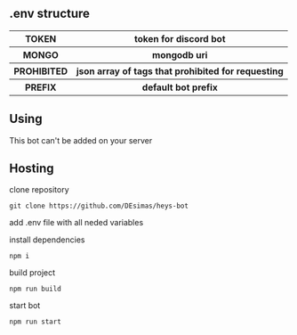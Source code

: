 ## .env structure
<table>
    <tr>
        <th>TOKEN</th>
        <th>token for discord bot</th>
    </tr>
    <tr>
        <th>MONGO</th>
        <th>mongodb uri</th>
    </tr>
    <tr>
        <th>PROHIBITED</th>
        <th>json array of tags that prohibited for requesting</th>
    </tr>
    <tr>
        <th>PREFIX</th>
        <th>default bot prefix </th>
    </tr>
</table>

## Using
This bot can't be added on your server
## Hosting
clone repository
```
git clone https://github.com/DEsimas/heys-bot
```
add .env file with all neded variables

install dependencies
```
npm i
```
build project
```
npm run build
```
start bot
```
npm run start
```